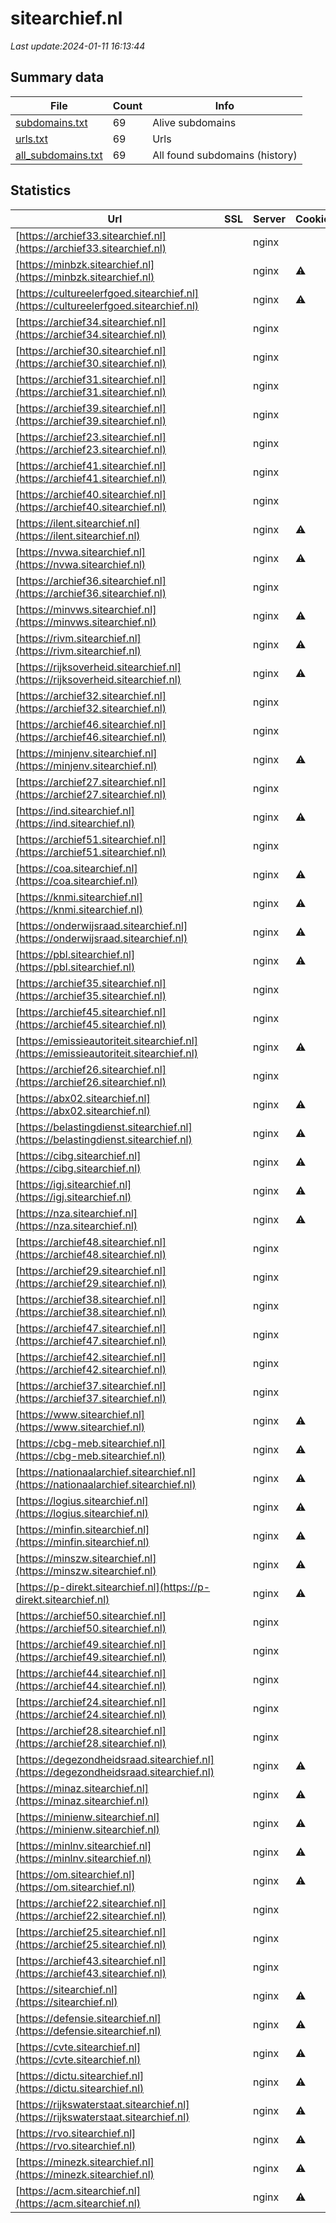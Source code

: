 # sitearchief.nl
*Last update:2024-01-11 16:13:44*
## Summary data
| File       | Count | Info |
|------------|-------|------|
|[subdomains.txt](/data/sitearchief/subdomains.txt)|69|Alive subdomains|
|[urls.txt](/data/sitearchief/urls.txt)|69|Urls|
|[all_subdomains.txt](/data/sitearchief/all_subdomains.txt)|69|All found subdomains (history)|
## Statistics
| Url | SSL | Server | Cookie | HSTS | CSP | XFO | XXP | RP | Tech |
|------------|-------|------|------|------|------|------|------|------|------|
|[https://archief33.sitearchief.nl](https://archief33.sitearchief.nl)| |nginx| |:white_check_mark: | | | |:white_check_mark: | |:white_check_mark: | |HSTS Nginx| |
|[https://minbzk.sitearchief.nl](https://minbzk.sitearchief.nl)| |nginx|:warning: |:white_check_mark: | |:warning: |:white_check_mark: | |:white_check_mark: | |:white_check_mark: | |HSTS Nginx| |
|[https://cultureelerfgoed.sitearchief.nl](https://cultureelerfgoed.sitearchief.nl)| |nginx|:warning: |:white_check_mark: | |:warning: |:white_check_mark: | |:white_check_mark: | |:white_check_mark: | |HSTS Nginx| |
|[https://archief34.sitearchief.nl](https://archief34.sitearchief.nl)| |nginx| |:white_check_mark: | | | |:white_check_mark: | |:white_check_mark: | |HSTS Nginx| |
|[https://archief30.sitearchief.nl](https://archief30.sitearchief.nl)| |nginx| |:white_check_mark: | | | |:white_check_mark: | |:white_check_mark: | |HSTS Nginx| |
|[https://archief31.sitearchief.nl](https://archief31.sitearchief.nl)| |nginx| |:white_check_mark: | | | |:white_check_mark: | |:white_check_mark: | |HSTS Nginx| |
|[https://archief39.sitearchief.nl](https://archief39.sitearchief.nl)| |nginx| |:white_check_mark: | | | |:white_check_mark: | |:white_check_mark: | |HSTS Nginx| |
|[https://archief23.sitearchief.nl](https://archief23.sitearchief.nl)| |nginx| |:white_check_mark: | | | |:white_check_mark: | |:white_check_mark: | |HSTS Nginx| |
|[https://archief41.sitearchief.nl](https://archief41.sitearchief.nl)| |nginx| |:white_check_mark: | | | |:white_check_mark: | |:white_check_mark: | |HSTS Nginx| |
|[https://archief40.sitearchief.nl](https://archief40.sitearchief.nl)| |nginx| |:white_check_mark: | | | |:white_check_mark: | |:white_check_mark: | |HSTS Nginx| |
|[https://ilent.sitearchief.nl](https://ilent.sitearchief.nl)| |nginx|:warning: |:white_check_mark: | |:warning: |:white_check_mark: | |:white_check_mark: | |:white_check_mark: | |HSTS Nginx| |
|[https://nvwa.sitearchief.nl](https://nvwa.sitearchief.nl)| |nginx|:warning: |:white_check_mark: | |:warning: |:white_check_mark: | |:white_check_mark: | |:white_check_mark: | |HSTS Nginx| |
|[https://archief36.sitearchief.nl](https://archief36.sitearchief.nl)| |nginx| |:white_check_mark: | | | |:white_check_mark: | |:white_check_mark: | |HSTS Nginx| |
|[https://minvws.sitearchief.nl](https://minvws.sitearchief.nl)| |nginx|:warning: |:white_check_mark: | |:warning: |:white_check_mark: | |:white_check_mark: | |:white_check_mark: | |HSTS Nginx| |
|[https://rivm.sitearchief.nl](https://rivm.sitearchief.nl)| |nginx|:warning: |:white_check_mark: | |:warning: |:white_check_mark: | |:white_check_mark: | |:white_check_mark: | |HSTS Nginx| |
|[https://rijksoverheid.sitearchief.nl](https://rijksoverheid.sitearchief.nl)| |nginx|:warning: |:white_check_mark: | |:warning: |:white_check_mark: | |:white_check_mark: | |:white_check_mark: | |HSTS Nginx| |
|[https://archief32.sitearchief.nl](https://archief32.sitearchief.nl)| |nginx| |:white_check_mark: | | | |:white_check_mark: | |:white_check_mark: | |HSTS Nginx| |
|[https://archief46.sitearchief.nl](https://archief46.sitearchief.nl)| |nginx| |:white_check_mark: | | | |:white_check_mark: | |:white_check_mark: | |HSTS Nginx| |
|[https://minjenv.sitearchief.nl](https://minjenv.sitearchief.nl)| |nginx|:warning: |:white_check_mark: | |:warning: |:white_check_mark: | |:white_check_mark: | |:white_check_mark: | |HSTS Nginx| |
|[https://archief27.sitearchief.nl](https://archief27.sitearchief.nl)| |nginx| |:white_check_mark: | | | |:white_check_mark: | |:white_check_mark: | |HSTS Nginx| |
|[https://ind.sitearchief.nl](https://ind.sitearchief.nl)| |nginx|:warning: |:white_check_mark: | |:warning: |:white_check_mark: | |:white_check_mark: | |:white_check_mark: | |HSTS Nginx| |
|[https://archief51.sitearchief.nl](https://archief51.sitearchief.nl)| |nginx| |:white_check_mark: | | | |:white_check_mark: | |:white_check_mark: | |HSTS Nginx| |
|[https://coa.sitearchief.nl](https://coa.sitearchief.nl)| |nginx|:warning: |:white_check_mark: | |:warning: |:white_check_mark: | |:white_check_mark: | |:white_check_mark: | |HSTS Nginx| |
|[https://knmi.sitearchief.nl](https://knmi.sitearchief.nl)| |nginx|:warning: |:white_check_mark: | |:warning: |:white_check_mark: | |:white_check_mark: | |:white_check_mark: | |HSTS Nginx| |
|[https://onderwijsraad.sitearchief.nl](https://onderwijsraad.sitearchief.nl)| |nginx|:warning: |:white_check_mark: | |:warning: |:white_check_mark: | |:white_check_mark: | |:white_check_mark: | |HSTS Nginx| |
|[https://pbl.sitearchief.nl](https://pbl.sitearchief.nl)| |nginx|:warning: |:white_check_mark: | |:warning: |:white_check_mark: | |:white_check_mark: | |:white_check_mark: | |HSTS Nginx| |
|[https://archief35.sitearchief.nl](https://archief35.sitearchief.nl)| |nginx| |:white_check_mark: | | | |:white_check_mark: | |:white_check_mark: | |HSTS Nginx| |
|[https://archief45.sitearchief.nl](https://archief45.sitearchief.nl)| |nginx| |:white_check_mark: | | | |:white_check_mark: | |:white_check_mark: | |HSTS Nginx| |
|[https://emissieautoriteit.sitearchief.nl](https://emissieautoriteit.sitearchief.nl)| |nginx|:warning: |:white_check_mark: | |:warning: |:white_check_mark: | |:white_check_mark: | |:white_check_mark: | |HSTS Nginx| |
|[https://archief26.sitearchief.nl](https://archief26.sitearchief.nl)| |nginx| |:white_check_mark: | | | |:white_check_mark: | |:white_check_mark: | |HSTS Nginx| |
|[https://abx02.sitearchief.nl](https://abx02.sitearchief.nl)| |nginx|:warning: |:white_check_mark: | |:warning: |:white_check_mark: | |:white_check_mark: | |:white_check_mark: | |HSTS Nginx| |
|[https://belastingdienst.sitearchief.nl](https://belastingdienst.sitearchief.nl)| |nginx|:warning: |:white_check_mark: | |:warning: |:white_check_mark: | |:white_check_mark: | |:white_check_mark: | |HSTS Nginx| |
|[https://cibg.sitearchief.nl](https://cibg.sitearchief.nl)| |nginx|:warning: |:white_check_mark: | |:warning: |:white_check_mark: | |:white_check_mark: | |:white_check_mark: | |HSTS Nginx| |
|[https://igj.sitearchief.nl](https://igj.sitearchief.nl)| |nginx|:warning: |:white_check_mark: | |:warning: |:white_check_mark: | |:white_check_mark: | |:white_check_mark: | |HSTS Nginx| |
|[https://nza.sitearchief.nl](https://nza.sitearchief.nl)| |nginx|:warning: |:white_check_mark: | |:warning: |:white_check_mark: | |:white_check_mark: | |:white_check_mark: | |HSTS Nginx| |
|[https://archief48.sitearchief.nl](https://archief48.sitearchief.nl)| |nginx| |:white_check_mark: | | | |:white_check_mark: | |:white_check_mark: | |HSTS Nginx| |
|[https://archief29.sitearchief.nl](https://archief29.sitearchief.nl)| |nginx| |:white_check_mark: | | | |:white_check_mark: | |:white_check_mark: | |HSTS Nginx| |
|[https://archief38.sitearchief.nl](https://archief38.sitearchief.nl)| |nginx| |:white_check_mark: | | | |:white_check_mark: | |:white_check_mark: | |HSTS Nginx| |
|[https://archief47.sitearchief.nl](https://archief47.sitearchief.nl)| |nginx| |:white_check_mark: | | | |:white_check_mark: | |:white_check_mark: | |HSTS Nginx| |
|[https://archief42.sitearchief.nl](https://archief42.sitearchief.nl)| |nginx| |:white_check_mark: | | | |:white_check_mark: | |:white_check_mark: | |HSTS Nginx| |
|[https://archief37.sitearchief.nl](https://archief37.sitearchief.nl)| |nginx| |:white_check_mark: | | | |:white_check_mark: | |:white_check_mark: | |HSTS Nginx| |
|[https://www.sitearchief.nl](https://www.sitearchief.nl)| |nginx|:warning: |:white_check_mark: | | |:white_check_mark: | |:white_check_mark: | |:white_check_mark: | |Bloomreach HSTS MySQ...| |
|[https://cbg-meb.sitearchief.nl](https://cbg-meb.sitearchief.nl)| |nginx|:warning: |:white_check_mark: | |:warning: |:white_check_mark: | |:white_check_mark: | |:white_check_mark: | |HSTS Nginx| |
|[https://nationaalarchief.sitearchief.nl](https://nationaalarchief.sitearchief.nl)| |nginx|:warning: |:white_check_mark: | |:warning: |:white_check_mark: | |:white_check_mark: | |:white_check_mark: | |HSTS Nginx| |
|[https://logius.sitearchief.nl](https://logius.sitearchief.nl)| |nginx|:warning: |:white_check_mark: | |:warning: |:white_check_mark: | |:white_check_mark: | |:white_check_mark: | |HSTS Nginx| |
|[https://minfin.sitearchief.nl](https://minfin.sitearchief.nl)| |nginx|:warning: |:white_check_mark: | |:warning: |:white_check_mark: | |:white_check_mark: | |:white_check_mark: | |HSTS Nginx| |
|[https://minszw.sitearchief.nl](https://minszw.sitearchief.nl)| |nginx|:warning: |:white_check_mark: | |:warning: |:white_check_mark: | |:white_check_mark: | |:white_check_mark: | |HSTS Nginx| |
|[https://p-direkt.sitearchief.nl](https://p-direkt.sitearchief.nl)| |nginx|:warning: |:white_check_mark: | |:warning: |:white_check_mark: | |:white_check_mark: | |:white_check_mark: | |HSTS Nginx| |
|[https://archief50.sitearchief.nl](https://archief50.sitearchief.nl)| |nginx| |:white_check_mark: | | | |:white_check_mark: | |:white_check_mark: | |HSTS Nginx| |
|[https://archief49.sitearchief.nl](https://archief49.sitearchief.nl)| |nginx| |:white_check_mark: | | | |:white_check_mark: | |:white_check_mark: | |HSTS Nginx| |
|[https://archief44.sitearchief.nl](https://archief44.sitearchief.nl)| |nginx| |:white_check_mark: | | | |:white_check_mark: | |:white_check_mark: | |HSTS Nginx| |
|[https://archief24.sitearchief.nl](https://archief24.sitearchief.nl)| |nginx| |:white_check_mark: | | | |:white_check_mark: | |:white_check_mark: | |HSTS Nginx| |
|[https://archief28.sitearchief.nl](https://archief28.sitearchief.nl)| |nginx| |:white_check_mark: | | | |:white_check_mark: | |:white_check_mark: | |HSTS Nginx| |
|[https://degezondheidsraad.sitearchief.nl](https://degezondheidsraad.sitearchief.nl)| |nginx|:warning: |:white_check_mark: | |:warning: |:white_check_mark: | |:white_check_mark: | |:white_check_mark: | |HSTS Nginx| |
|[https://minaz.sitearchief.nl](https://minaz.sitearchief.nl)| |nginx|:warning: |:white_check_mark: | |:warning: |:white_check_mark: | |:white_check_mark: | |:white_check_mark: | |HSTS Nginx| |
|[https://minienw.sitearchief.nl](https://minienw.sitearchief.nl)| |nginx|:warning: |:white_check_mark: | |:warning: |:white_check_mark: | |:white_check_mark: | |:white_check_mark: | |HSTS Nginx| |
|[https://minlnv.sitearchief.nl](https://minlnv.sitearchief.nl)| |nginx|:warning: |:white_check_mark: | |:warning: |:white_check_mark: | |:white_check_mark: | |:white_check_mark: | |HSTS Nginx| |
|[https://om.sitearchief.nl](https://om.sitearchief.nl)| |nginx|:warning: |:white_check_mark: | |:warning: |:white_check_mark: | |:white_check_mark: | |:white_check_mark: | |HSTS Nginx| |
|[https://archief22.sitearchief.nl](https://archief22.sitearchief.nl)| |nginx| |:white_check_mark: | | | |:white_check_mark: | |:white_check_mark: | |HSTS Nginx| |
|[https://archief25.sitearchief.nl](https://archief25.sitearchief.nl)| |nginx| |:white_check_mark: | | | |:white_check_mark: | |:white_check_mark: | |HSTS Nginx| |
|[https://archief43.sitearchief.nl](https://archief43.sitearchief.nl)| |nginx| |:white_check_mark: | | | |:white_check_mark: | |:white_check_mark: | |HSTS Nginx| |
|[https://sitearchief.nl](https://sitearchief.nl)| |nginx|:warning: |:white_check_mark: | | |:white_check_mark: | |:white_check_mark: | |:white_check_mark: | |Bloomreach HSTS MySQ...| |
|[https://defensie.sitearchief.nl](https://defensie.sitearchief.nl)| |nginx|:warning: |:white_check_mark: | |:warning: |:white_check_mark: | |:white_check_mark: | |:white_check_mark: | |HSTS Nginx| |
|[https://cvte.sitearchief.nl](https://cvte.sitearchief.nl)| |nginx|:warning: |:white_check_mark: | |:warning: |:white_check_mark: | |:white_check_mark: | |:white_check_mark: | |HSTS Nginx| |
|[https://dictu.sitearchief.nl](https://dictu.sitearchief.nl)| |nginx|:warning: |:white_check_mark: | |:warning: |:white_check_mark: | |:white_check_mark: | |:white_check_mark: | |HSTS Nginx| |
|[https://rijkswaterstaat.sitearchief.nl](https://rijkswaterstaat.sitearchief.nl)| |nginx|:warning: |:white_check_mark: | |:warning: |:white_check_mark: | |:white_check_mark: | |:white_check_mark: | |HSTS Nginx| |
|[https://rvo.sitearchief.nl](https://rvo.sitearchief.nl)| |nginx|:warning: |:white_check_mark: | |:warning: |:white_check_mark: | |:white_check_mark: | |:white_check_mark: | |HSTS Nginx| |
|[https://minezk.sitearchief.nl](https://minezk.sitearchief.nl)| |nginx|:warning: |:white_check_mark: | |:warning: |:white_check_mark: | |:white_check_mark: | |:white_check_mark: | |HSTS Nginx| |
|[https://acm.sitearchief.nl](https://acm.sitearchief.nl)| |nginx|:warning: |:white_check_mark: | |:warning: |:white_check_mark: | |:white_check_mark: | |:white_check_mark: | |HSTS Nginx| |